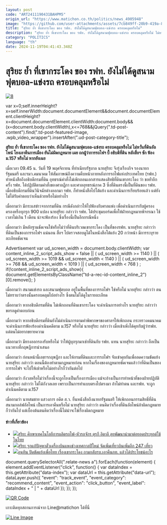 ```yaml
---
layout: post
code: "ART2411190431BAHPM5"
origin_url: "https://www.matichon.co.th/politics/news_4905948"
image: "https://github.com/user-attachments/assets/7cb849ff-20b9-419a-8550-414c776a77ac"
title: "สุริยะ ย้ำ ที่เขากระโดง ของ รฟท. ยังไม่ได้ดูสนามฟุตบอล-แข่งรถ ครอบคลุมหรือไม่"
description: "สุริยะ ย้ำ ที่เขากระโดง ของ รฟท. ยังไม่ได้ดูสนามฟุตบอล-แข่งรถ ครอบคลุมหรือไม่ ไม่หวั่นที่ดินอัลไพน์ โยงเอาคืนการเมือง ยันไม่ผิดกฎหมาย เผย ถกผู้ว่าการรถไฟฯ บี้"
category: "POLITICS"
language: "th"
date: 2024-11-19T04:41:43.348Z
---
```


# สุริยะ ย้ำ ที่เขากระโดง ของ รฟท. ยังไม่ได้ดูสนามฟุตบอล-แข่งรถ ครอบคลุมหรือไม่

[![](https://www.matichon.co.th/wp-content/uploads/2024/11/8-24.jpg "8")](https://www.matichon.co.th/wp-content/uploads/2024/11/8-24.jpg)

var x=0;self.innerHeight?x=self.innerWidth:document.documentElement&&document.documentElement.clientHeight?x=document.documentElement.clientWidth:document.body&&(x=document.body.clientWidth),x<=768&&jQuery(".td-post-content").find(".td-post-featured-image, .wpb\_video\_wrapper").insertAfter(".ud-post-category-title");

**สุริยะ ย้ำ ที่เขากระโดง ของ รฟท. ยังไม่ได้ดูสนามฟุตบอล-แข่งรถ ครอบคลุมหรือไม่ ไม่หวั่นที่ดินอัลไพน์ โยงเอาคืนการเมือง ยันไม่ผิดกฎหมาย เผย ถกผู้ว่าการรถไฟฯ บี้ อธิบดีที่ดิน หลังสื่อฯ ซัก ฟ้อง ม.157 หรือไม่ หากยังเฉย**

เมื่อเวลา 09.45 น. วันที่ 19 พฤศจิกายน ที่ทำเนียบรัฐบาล นายสุริยะ จึงรุ่งเรืองกิจ รองนายกรัฐมนตรี และรมว.คมนาคม ให้สัมภาษณ์ถึงความคืบหน้าภายหลังการรถไฟแห่งประเทศไทย (รฟท.) ทำหนังสือถึงอธิบดีกรมที่ดิน อุทธรณ์คำสั่งไม่เพิกถอนเอกสารแสดงสิทธิที่ดินเขากระโดง ว่า ขอย้ำอีกครั้ง รฟท. ได้ปฏิบัติตามคำสั่งของศาลฎีกา และศาลอุทธรณ์ภาค 3 ซึ่งที่ดินตรงนี้เป็นที่ดินของ รฟท. เมื่ออธิบดีกรมที่ดินวินิจฉัยต่างออกมา รฟท. ก็ทำหนังสือไปโต้แย้ง และดำเนินการเรียบร้อยแล้ว แต่ยังไม่ได้รับคำตอบว่าเห็นด้วยหรือไม่อย่างไร

เมื่อถามว่า มีกระแสข่าวจากกรมที่ดิน กรณีดังกล่าวให้ไปฟ้องกับศาลแพ่ง เพื่อดำเนินการกับผู้ครองครองหรือบุกรุก 900 แปลง นายสุริยะ กล่าวว่า รฟท. ได้ประชุมบอร์ดเพื่อให้ฝ่ายกฎหมายพิจารณา ใช้เวลาไม่เกิน 1 เดือน น่าจะฟ้องร้อง ซึ่งเรื่องนี้เป็นอีกกรณีหนึ่ง

เมื่อถามว่า มีหลักฐานชัดเจนใช่หรือไม่ว่าที่ดินบริเวณเขากระโดง เป็นที่ของรฟท. นายสุริยะ กล่าวว่า ที่ดินเป็นของการรถไฟฯ แน่นอน สื่อฯ ไปตรวจสอบดูได้ในหนังสือโต้แย้ง 20 กว่าหน้า มีการระบุรายละเอียดชัดเจน

Advertisement var ud\_screen\_width = document.body.clientWidth; var content\_inline\_2\_script\_ads\_show = false || ( ud\_screen\_width >= 1140 ) || ( ud\_screen\_width >= 1019 && ud\_screen\_width < 1140 ) || ( ud\_screen\_width >= 768 && ud\_screen\_width < 1019 ) || ( ud\_screen\_width < 768 ) ; if(!content\_inline\_2\_script\_ads\_show){ document.getElementsByClassName("td-a-rec-id-content\_inline\_2")\[0\].remove(); }

เมื่อถามว่า สนามแข่งรถ และสนามฟุตบอล อยู่ในพื้นที่ของการรถไฟฯ ใช่หรือไม่ นายสุริยะ กล่าวว่า ตนไม่ทราบว่าตรงนั้นครอบคลุมไปอย่างไร ซึ่งตนไม่ได้ดูในรายละเอียด

เมื่อถามว่า หากอธิบดีกรมที่ดิน ไม่เพิกถอนที่ดินเขากระโดง จะดำเนินการอย่างไร นายสุริยะ กล่าวว่า ขอรอดูคำตอบก่อน

เมื่อถามว่า หากอธิบดีกรมที่ดินยังไม่ดำเนินการตามคำพิพากษาของศาลฯให้เพิกถอน กระทรวงคมนาคม จะดำเนินการฟ้องร้องดำเนินคดีตาม ม.157 หรือไม่ นายสุริยะ กล่าวว่า เมื่อเช้าเพิ่งได้คุยกับผู้ว่ารฟท. แต่ตนไม่อยากขยายความ

เมื่อถามว่า มีทางออกรองรับหรือไม่ ว่าให้ผู้บุกรุกมาเช่าที่ดินกับ รฟท. แทน นายสุริยะ กล่าวว่า ถือเป็นแนวทางที่กฤษฎีการนำเสนอ

เมื่อถามว่า ก่อนหน้านี้เลขาฯกฤษฎีกา และให้กรมที่ดินและการรถไฟฯ จับเข่าคุยกันเพื่อลดความขัดแย้ง นายสุริยะ กล่าวว่า ตอนนี้ต้องทำตามกฏหมายก่อน หากในเรื่องของกฎหมายชัดเจนแล้วว่าที่ดินเป็นของการรถไฟฯ จะไปให้เช่าหรือไม่อย่างไรก็ว่ากันต่อไป

เมื่อถามว่า กังวลหรือไม่ว่าเรื่องนี้จะถูกโยงเป็นเรื่องการเมือง แม้จะอ้างเป็นการทำหน้าที่ของฝ่ายปฏิบัติ นายสุริยะ กล่าวว่า ไม่ได้กังวลเลย เพราะเป็นการทำแบบตรงไปตรงมา ถ้าไม่ทำตน และรฟท. จะถูกดำเนินคดีตาม ม.157

เมื่อถามว่า นายสมชาย แสวงการ อดีต ส.ว. ยื่นหนังสือถึงนายกรัฐมนตรี ให้เพิกถอนกรรมสิทธิ์ที่ดินสนามกอล์ฟอัลไพน์ เป็นการเอาคืนหรือไม่ นายสุริยะ กล่าวว่า ตนคิดว่าเรื่องที่ดินอัลไพน์ถ้าผิดกฎหมายก็ว่ากันไป แต่เบื้องต้นตนคิดว่าเรื่องนี้ไม่น่าจะใช่เรื่องผิดกฎหมาย

#### ข่าวที่เกี่ยวข้อง

*   [![](https://www.matichon.co.th/wp-content/uploads/2024/11/S__97.jpg)สุริยะ ศึกษาเทคโนโลยีการผลิตรถไฟ-หัวรถจักร ตุรกี อิตาลี ลุยพัฒนานำมาต่อยอดประยุกต์ใช้ในไทย](https://www.matichon.co.th/economy/news_4905872)
*   [![](https://www.matichon.co.th/wp-content/uploads/2024/11/S__336609431.jpg)สุริยะ รุกแก้ปัญหาตั๋วเครื่องบินแพงช่วงเทศกาลปีใหม่ จัดเพิ่มเที่ยวบินเพิ่มอีก 247 เที่ยว](https://www.matichon.co.th/economy/news_4904117)
*   [![](https://www.matichon.co.th/wp-content/uploads/2024/11/2064704777.jpg)อนุทิน ปัดขัดแย้งเพื่อไทย เรื่องเขากระโดง ถามกลับรบ.เอาคืนภท. แล้วได้ประโยชน์อะไร](https://www.matichon.co.th/politics/news_4897910)

document.querySelectorAll(".relate-news a").forEach(function(element) { element.addEventListener("click", function() { var dataIndex = this.getAttribute("data-index"); var dataUrl = this.getAttribute("data-url"); dataLayer.push({ "event": "track\_event", "event\_category": "recommend\_content", "event\_action": "click\_button", "event\_label": dataIndex + " | " + dataUrl }); }); });

[![QR Code](https://www.matichon.co.th/wp-content/uploads/2023/07/wob1371z.jpg)](https://lin.ee/ht0nDxX)

เกาะติดทุกสถานการณ์จาก Line@matichon ได้ที่นี่

[![Line Image](https://www.matichon.co.th/wp-content/uploads/2023/07/th.png)](https://lin.ee/ht0nDxX)